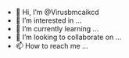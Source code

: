 - 👋 Hi, I’m @Virusbmcaikcd
- 👀 I’m interested in ...
- 🌱 I’m currently learning ...
- 💞️ I’m looking to collaborate on ...
- 📫 How to reach me ...

<!---
Virusbmcaikcd/Virusbmcaikcd is a ✨ special ✨ repository because its `README.md` (this file) appears on your GitHub profile.
You can click the Preview link to take a look at your changes.
--->
